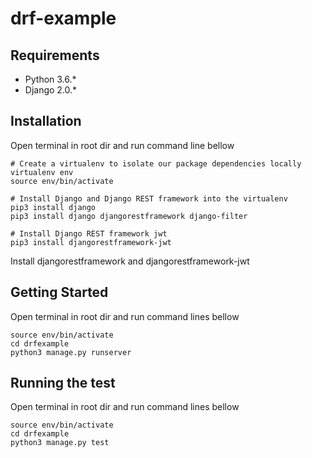 # drf-example
## Requirements
* Python 3.6.*
* Django 2.0.*
## Installation
Open terminal in root dir and run command line bellow
```
# Create a virtualenv to isolate our package dependencies locally
virtualenv env
source env/bin/activate

# Install Django and Django REST framework into the virtualenv
pip3 install django
pip3 install django djangorestframework django-filter

# Install Django REST framework jwt
pip3 install djangorestframework-jwt
```
Install djangorestframework and djangorestframework-jwt


## Getting Started
Open terminal in root dir and run command lines bellow
```
source env/bin/activate
cd drfexample
python3 manage.py runserver
```
## Running the test
Open terminal in root dir and run command lines bellow
```
source env/bin/activate
cd drfexample
python3 manage.py test
```
